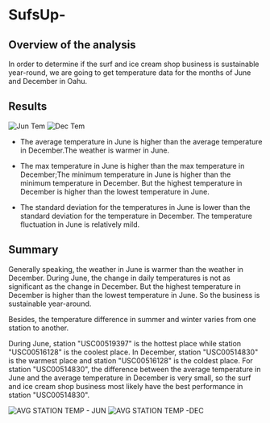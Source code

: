 # SufsUp-

## Overview of the analysis

In order to determine if the surf and ice cream shop business is sustainable year-round, we are going to get temperature data for the months of June and December in Oahu. 

## Results 

![Jun Tem](https://user-images.githubusercontent.com/88631769/139540199-934c22e5-901b-4ac6-a02d-bdcd0ae74259.PNG)
![Dec Tem](https://user-images.githubusercontent.com/88631769/139540208-f628bd93-6ed8-4b09-8875-a845115ce8d0.PNG)


* The average temperature in June is higher than the average temperature in December.The weather is warmer in June. 

* The max temperature in June is higher than the max temperature in December;The minimum temperature in June is higher than the minimum temperature in December. But the highest temperature in December is higher than the lowest temperature in June.   
 
* The standard deviation for the temperatures in June is lower than the standard deviation for the temperature in December. The temperature fluctuation in June is relatively mild. 

## Summary

Generally speaking, the weather in June is warmer than the weather in December. During June, the change in daily temperatures is not as significant as the change in December. But the highest temperature in December is higher than the lowest temperature in June. So the business is sustainable year-around.

Besides, the temperature difference in summer and winter varies from one station to another.  

During June, station "USC00519397" is the hottest place while station "USC00516128" is the coolest place. In December, station "USC00514830" is the warmest place and station "USC00516128" is the coldest place. For station "USC00514830", the difference between the average temperature in June and the average temperature in December is very small, so the surf and ice cream shop business most likely have the best performance in station "USC00514830". 

![AVG STATION TEMP - JUN](https://user-images.githubusercontent.com/88631769/139540359-82b72c61-e596-41d6-8713-6b435e3a05c4.PNG)
![AVG STATION TEMP -DEC](https://user-images.githubusercontent.com/88631769/139540360-98d9b3b1-1f45-47c9-9e70-61101adb2aa8.PNG)
